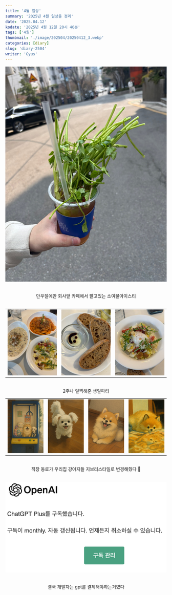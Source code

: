 ```yaml
---
title: '4월 일상'
summary: '2025년 4월 일상을 정리'
date: '2025.04.12'
kodate: '2025년 4월 12일 20시 46분'
tags: ['4월']
thumbnail: './image/202504/20250412_3.webp'
categories: [diary]
slug: 'diary-2504'
writer: 'Gyus'
---
```


![소여물아이스티](./image/202504/20250401_1.webp)

<br />

<div style='text-align:center'>
  만우절에만 회사앞 카페에서 팔고있는 소여물아이스티
</div>

<br />

<table>
  <tr>
    <td><img src="./image/202504/20250406_1.webp" alt="이미지1"/></td>
    <td><img src="./image/202504/20250406_2.webp" alt="이미지2"/></td>
    <td><img src="./image/202504/20250406_3.webp" alt="이미지3"/></td>
  </tr>
</table>

<br />

<div style='text-align:center'>
  2주나 일찍해준 생일파티
</div>

<table>
  <tr>
    <td><img src="./image/202504/20250412_1.webp" alt="이미지1"/></td>
    <td><img src="./image/202504/20250412_2.webp" alt="이미지2"/></td>
    <td><img src="./image/202504/20250412_3.webp" alt="이미지3"/></td>
    <td><img src="./image/202504/20250412_4.webp" alt="이미지3"/></td>
  </tr>
</table>

<br />
<div style='text-align:center'>
  직장 동료가 우리집 강아지들 지브리스타일로 변경해줬다 🐶
</div>

<br />

![gpt](./image/202504/20250413_5.webp)

<br />

<div style='text-align:center'>
  결국 개발자는 gpt를 결제해야하는거였다
</div>
